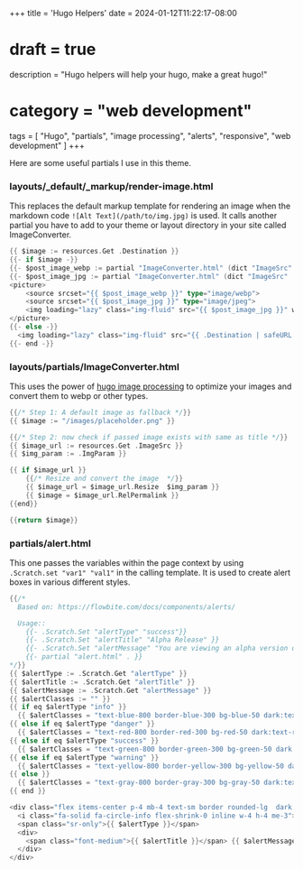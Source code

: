 +++
title = 'Hugo Helpers'
date = 2024-01-12T11:22:17-08:00
# draft = true
description = "Hugo helpers will help your hugo, make a great hugo!"
# category = "web development"
tags = [
  "Hugo",
  "partials",
  "image processing",
  "alerts",
  "responsive",
  "web development"
]
+++

Here are some useful partials I use in this theme.

### layouts/\_default/\_markup/render-image.html

This replaces the default markup template for rendering an image when the markdown code `![Alt Text](/path/to/img.jpg)` is used. It calls another partial you have to add to your theme or layout directory in your site called ImageConverter.

```go
{{ $image := resources.Get .Destination }}
{{- if $image -}}
{{- $post_image_webp := partial "ImageConverter.html" (dict "ImageSrc" .Destination "ImgParam" (printf "%dx%d webp q100" $image.Width $image.Height)) -}}
{{- $post_image_jpg := partial "ImageConverter.html" (dict "ImageSrc" .Destination "ImgParam" (printf "%dx%d jpg q100" $image.Width $image.Height)) -}}
<picture>
    <source srcset="{{ $post_image_webp }}" type="image/webp">
    <source srcset="{{ $post_image_jpg }}" type="image/jpeg">
    <img loading="lazy" class="img-fluid" src="{{ $post_image_jpg }}" width="{{ $image.Width }}" height="{{ $image.Height  }}" {{ with .Text}} alt="{{ . }}" {{ else }} alt="{{ .Page.Title }}" {{ end }} {{ with .Title}} title="{{ . }}"{{ end }}>
</picture>
{{- else -}}
  <img loading="lazy" class="img-fluid" src="{{ .Destination | safeURL }}" {{ with .Text}} alt="{{ . }}" {{ else }} alt="{{ .Page.Title }}" {{ end }} {{ with .Title}} title="{{ . }}"{{ end }} />
{{- end -}}
```

### layouts/partials/ImageConverter.html

This uses the power of [hugo image processing](https://gohugo.io/content-management/image-processing/) to optimize your images and convert them to webp or other types.

```go
{{/* Step 1: A default image as fallback */}}
{{ $image := "/images/placeholder.png" }}

{{/* Step 2: now check if passed image exists with same as title */}}
{{ $image_url := resources.Get .ImageSrc }}
{{ $img_param := .ImgParam }}

{{ if $image_url }}
    {{/* Resize and convert the image  */}}
    {{ $image_url = $image_url.Resize  $img_param }}
    {{ $image = $image_url.RelPermalink }}
{{end}}

{{return $image}}
```

### partials/alert.html

This one passes the variables within the page context by using `.Scratch.set "var1" "val1"` in the calling template. It is used to create alert boxes in various different styles.

```go
{{/*
  Based on: https://flowbite.com/docs/components/alerts/

  Usage::
    {{- .Scratch.Set "alertType" "success"}}
    {{- .Scratch.Set "alertTitle" "Alpha Release" }}
    {{- .Scratch.Set "alertMessage" "You are viewing an alpha version of this site redesign. Things may be broken at times or just in a state of flux." }}
    {{- partial "alert.html" . }}
*/}}
{{ $alertType := .Scratch.Get "alertType" }}
{{ $alertTitle := .Scratch.Get "alertTitle" }}
{{ $alertMessage := .Scratch.Get "alertMessage" }}
{{ $alertClasses := "" }}
{{ if eq $alertType "info" }}
  {{ $alertClasses = "text-blue-800 border-blue-300 bg-blue-50 dark:text-blue-400 dark:border-blue-800" }}
{{ else if eq $alertType "danger" }}
  {{ $alertClasses = "text-red-800 border-red-300 bg-red-50 dark:text-red-400 dark:border-red-800" }}
{{ else if eq $alertType "success" }}
  {{ $alertClasses = "text-green-800 border-green-300 bg-green-50 dark:text-green-400 dark:border-green-800" }}
{{ else if eq $alertType "warning" }}
  {{ $alertClasses = "text-yellow-800 border-yellow-300 bg-yellow-50 dark:text-yellow-400 dark:border-yellow-800" }}
{{ else }}
  {{ $alertClasses = "text-gray-800 border-gray-300 bg-gray-50 dark:text-gray-400 dark:border-gray-800" }}
{{ end }}

<div class="flex items-center p-4 mb-4 text-sm border rounded-lg  dark:bg-gray-800 {{ $alertClasses }}" role="alert">
  <i class="fa-solid fa-circle-info flex-shrink-0 inline w-4 h-4 me-3"></i>
  <span class="sr-only">{{ $alertType }}</span>
  <div>
    <span class="font-medium">{{ $alertTitle }}</span> {{ $alertMessage }}
  </div>
</div>
```
